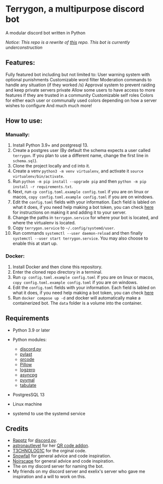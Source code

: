 # Terrygon, a multipurpose discord bot
A modular discord bot written in Python

*Notice: This repo is a rewrite of [this](https://gitlab.com/PhazonicRidley/terrygon) repo. This bot is currently underconstruction*

## Features:
Fully featured bot including but not limited to:
User warning system with optional punishments
Customizable word filter
Moderation commands to handle any situation (if they worked /s)
Approval system to prevent raiding and keep private servers private
Allow some users to have access to more features if they are trusted in a community
Customizable self roles
Colors for either each user or communally used colors depending on how a server wishes to configure
And much much more!

## How to use:

### Manually:
1. Install Python 3.9+ and postgresql 13.
2. Create a postgres user (By default the schema expects a user called `terrygon`. If you plan to use a different name, change the first line in `schema.sql`).
3. Clone the project locally and cd into it.
4. Create a venv `python3 -m venv virtualenv`, and activate it `source virtualenv/bin/activate`.
5. Run `python -m pip install --upgrade pip` and then `python -m pip install -r requirements.txt`.
4. Next, run `cp config.toml.example config.toml` if you are on linux or macos, `copy config.toml.example config.toml` if you are on windows.
6. Edit the `config.toml` fields with your information. Each field is labled on what it does, if you need help making a bot token, you can check [here](https://tinyurl.com/yad4qmz3) for instructions on making it and adding it to your server.
7. Change the paths in `terrygon.service` for where your bot is located, and where the virtualenv is located.
8. Copy `terrygon.service` to `~/.config/systemd/user`.
9. Run commands `systemctl --user daemon-reload` and then finally `systemctl --user start terrygon.service`. You may also choose to enable this at start up.

### Docker:
1. Install Docker and then clone this repository.
2. Enter the cloned repo directory in a terminal.
3. Run `cp config.toml.example config.toml` if you are on linux or macos, `copy config.toml.example config.toml` if you are on windows.
4. Edit the `config.toml` fields with your information. Each field is labled on what it does, if you need help making a bot token, you can check [here](https://tinyurl.com/yad4qmz3) 
5. Run `docker compose up -d` and docker will automatically make a containerized bot. The `data` folder is a volume into the container.

## Requirements
- Python 3.9 or later
- Python modules:
    - [discord.py](https://github.com/Rapptz/discord.py/tree/rewrite)
    - [pylast](https://github.com/pylast/pylast)
    - [qrcode](https://github.com/lincolnloop/python-qrcode)
    - [Pillow](https://github.com/python-pillow/Pillow)
    - [logzero](https://github.com/metachris/logzero)
    - [asyncpg](https://github.com/MagicStack/asyncpg)
    - [pyymal](https://github.com/yaml/pyyaml)
    - [tabulate](https://github.com/astanin/python-tabulate)

- PostgresSQL 13
- Linux machine
- systemd to use the systemd service

## Credits
- [Rapptz](https://github.com/Rapptz) for [discord.py](https://github.com/Rapptz/discord.py/tree/rewrite).
- [astronautlevel](https://github.com/astronautlevel2) for her [QR code addon](https://github.com/astronautlevel2/Discord-Cogs/blob/master/qrgen.py).
- [T3CHNOLOG1C](https://github.com/T3CHNOLOG1C) for the orginal code.
- [Snowfall](https://gitlab.com/lightning-bot/Lightning) for general advice and code inspiration.
- [Noirscape](https://git.catgirlsin.space/noirscape/) for general advice and code inspiration.
- The on my discord server for naming the bot.
- My friends on my discord server and exelix's server who gave me inspiration and a will to work on this.
